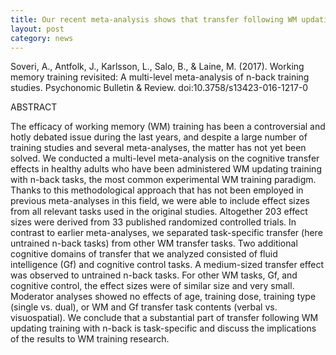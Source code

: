 ```yaml
---
title: Our recent meta-analysis shows that transfer following WM updating training with the n-back is more task-specific than has previously been suggested
layout: post
category: news
---
```


Soveri, A., Antfolk, J., Karlsson, L., Salo, B., & Laine, M. (2017). Working memory training revisited: A multi-level meta-analysis of n-back training studies. Psychonomic Bulletin & Review. doi:10.3758/s13423-016-1217-0

ABSTRACT

The efficacy of working memory (WM) training has been a controversial and hotly debated issue during the last years, and despite a large number of training studies and several meta-analyses, the matter has not yet been solved. We conducted a multi-level meta-analysis on the cognitive transfer effects in healthy adults who have been administered WM updating training with n-back tasks, the most common experimental WM training paradigm. Thanks to this methodological approach that has not been employed in previous meta-analyses in this field, we were able to include effect sizes from all relevant tasks used in the original studies. Altogether 203 effect sizes were derived from 33 published randomized controlled trials. In contrast to earlier meta-analyses, we separated task-specific transfer (here untrained n-back tasks) from other WM transfer tasks. Two additional cognitive domains of transfer that we analyzed consisted of fluid intelligence (Gf) and cognitive control tasks. A medium-sized transfer effect was observed to untrained n-back tasks. For other WM tasks, Gf, and cognitive control, the effect sizes were of similar size and very small. Moderator analyses showed no effects of age, training dose, training type (single vs. dual), or WM and Gf transfer task contents (verbal vs. visuospatial). We conclude that a substantial part of transfer following WM updating training with n-back is task-specific and discuss the implications of the results to WM training research.

